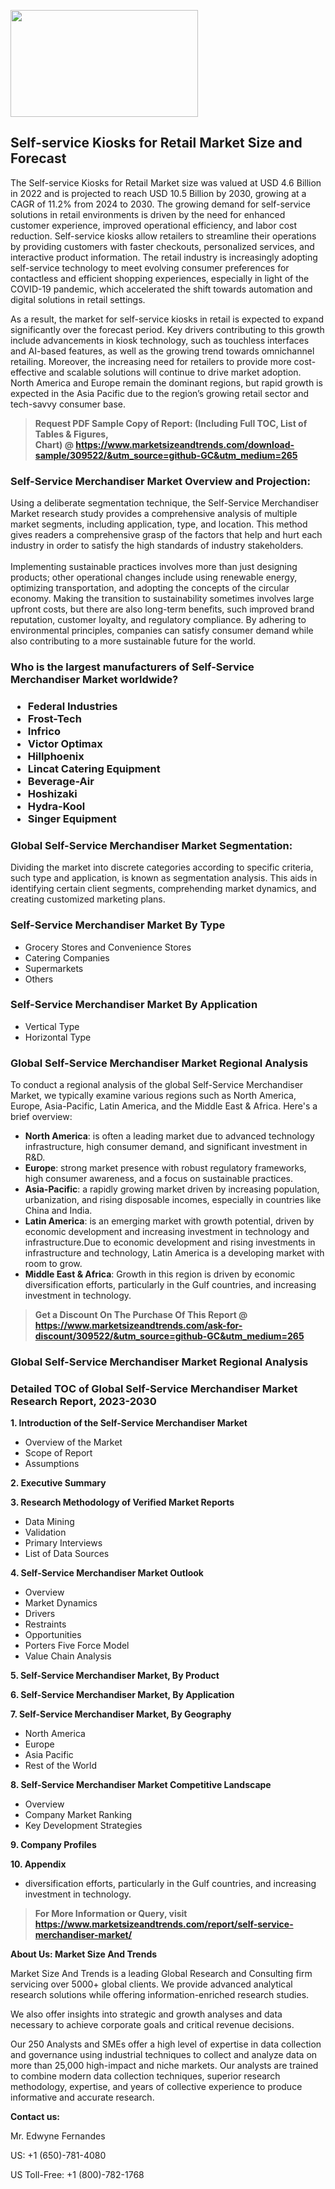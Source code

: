 <p><img class="alignnone size-medium wp-image-20088" src="https://ffe5etoiles.com/wp-content/uploads/2024/12/MST1-300x171.png" alt="" width="300" height="171" /></p><h2>Self-service Kiosks for Retail Market Size and Forecast</h2><p>The Self-service Kiosks for Retail Market size was valued at USD 4.6 Billion in 2022 and is projected to reach USD 10.5 Billion by 2030, growing at a CAGR of 11.2% from 2024 to 2030. The growing demand for self-service solutions in retail environments is driven by the need for enhanced customer experience, improved operational efficiency, and labor cost reduction. Self-service kiosks allow retailers to streamline their operations by providing customers with faster checkouts, personalized services, and interactive product information. The retail industry is increasingly adopting self-service technology to meet evolving consumer preferences for contactless and efficient shopping experiences, especially in light of the COVID-19 pandemic, which accelerated the shift towards automation and digital solutions in retail settings.</p><p>As a result, the market for self-service kiosks in retail is expected to expand significantly over the forecast period. Key drivers contributing to this growth include advancements in kiosk technology, such as touchless interfaces and AI-based features, as well as the growing trend towards omnichannel retailing. Moreover, the increasing need for retailers to provide more cost-effective and scalable solutions will continue to drive market adoption. North America and Europe remain the dominant regions, but rapid growth is expected in the Asia Pacific due to the region’s growing retail sector and tech-savvy consumer base.</p></p><blockquote id="" class=""><strong>Request PDF Sample Copy of Report: (Including Full TOC, List of Tables &amp; Figures, Chart)&nbsp;@&nbsp;<strong><a href="https://www.marketsizeandtrends.com/download-sample/309522/&utm_source=github-GC&utm_medium=265" target="_blank">https://www.marketsizeandtrends.com/download-sample/309522/&utm_source=github-GC&utm_medium=265</a></strong></strong></blockquote><h3 id="" class="">Self-Service Merchandiser Market&nbsp;Overview and Projection:</h3><p id="" class="">Using a deliberate segmentation technique, the Self-Service Merchandiser Market research study provides a comprehensive analysis of multiple market segments, including application, type, and location. This method gives readers a comprehensive grasp of the factors that help and hurt each industry in order to satisfy the high standards of industry stakeholders. <br /> <br />Implementing sustainable practices involves more than just designing products; other operational changes include using renewable energy, optimizing transportation, and adopting the concepts of the circular economy. Making the transition to sustainability sometimes involves large upfront costs, but there are also long-term benefits, such improved brand reputation, customer loyalty, and regulatory compliance. By adhering to environmental principles, companies can satisfy consumer demand while also contributing to a more sustainable future for the world.</p><h3 id="" class="">Who is the largest manufacturers of&nbsp;Self-Service Merchandiser Market worldwide?</h3><h3 class=""><p><ul><li>Federal Industries </li><li> Frost-Tech </li><li> Infrico </li><li> Victor Optimax </li><li> Hillphoenix </li><li> Lincat Catering Equipment </li><li> Beverage-Air </li><li> Hoshizaki </li><li> Hydra-Kool </li><li> Singer Equipment</li></ul></p></h3><h3 id="" class="">Global&nbsp;Self-Service Merchandiser Market Segmentation:</h3><p id="" class="">Dividing the market into discrete categories according to specific criteria, such type and application, is known as segmentation analysis. This aids in identifying certain client segments, comprehending market dynamics, and creating customized marketing plans.</p><h3 id="" class="">Self-Service Merchandiser Market&nbsp;By Type</h3><p><p><ul><li>Grocery Stores and Convenience Stores</li><li> Catering Companies</li><li> Supermarkets</li><li> Others</p></li></ul></p></p><h3 id="" class="">Self-Service Merchandiser Market&nbsp;By Application</h3><p class=""><p><ul><li>Vertical Type</li><li> Horizontal Type</li></ul></p></p><h3 id="" class="">Global Self-Service Merchandiser Market Regional Analysis</h3><p id="" class="">To conduct a regional analysis of the global Self-Service Merchandiser Market, we typically examine various regions such as North America, Europe, Asia-Pacific, Latin America, and the Middle East &amp; Africa. Here's a brief overview:</p><ul><li><strong>North America</strong>: is often a leading market due to advanced technology infrastructure, high consumer demand, and significant investment in R&amp;D.</li><li><strong>Europe</strong>: strong market presence with robust regulatory frameworks, high consumer awareness, and a focus on sustainable practices.</li><li><strong>Asia-Pacific</strong>: a rapidly growing market driven by increasing population, urbanization, and rising disposable incomes, especially in countries like China and India.</li><li><strong>Latin America</strong>: is an emerging market with growth potential, driven by economic development and increasing investment in technology and infrastructure.Due to economic development and rising investments in infrastructure and technology, Latin America is a developing market with room to grow.</li><li><strong>Middle East &amp; Africa</strong>: Growth in this region is driven by economic diversification efforts, particularly in the Gulf countries, and increasing investment in technology.</li></ul><blockquote id="" class=""><strong>Get a Discount On The Purchase Of This Report @ <strong><a href="https://www.marketsizeandtrends.com/ask-for-discount/309522/&utm_source=github-GC&utm_medium=265" target="_blank">https://www.marketsizeandtrends.com/ask-for-discount/309522/&utm_source=github-GC&utm_medium=265</a></strong></strong></blockquote><h3 id="" class="">Global Self-Service Merchandiser Market Regional Analysis</h3><h3 id="" class="">Detailed TOC of Global Self-Service Merchandiser Market Research Report, 2023-2030</h3><p id="" class=""><strong>1. Introduction of the Self-Service Merchandiser Market</strong></p><ul><li>Overview of the Market</li><li>Scope of Report</li><li>Assumptions</li></ul><p id="" class=""><strong>2. Executive Summary</strong></p><p id="" class=""><strong>3. Research Methodology of Verified Market Reports</strong></p><ul><li>Data Mining</li><li>Validation</li><li>Primary Interviews</li><li>List of Data Sources</li></ul><p id="" class=""><strong>4. Self-Service Merchandiser Market Outlook</strong></p><ul><li>Overview</li><li>Market Dynamics</li><li>Drivers</li><li>Restraints</li><li>Opportunities</li><li>Porters Five Force Model</li><li>Value Chain Analysis</li></ul><p id="" class=""><strong>5. Self-Service Merchandiser Market, By Product</strong></p><p id="" class=""><strong>6. Self-Service Merchandiser Market, By Application</strong></p><p id="" class=""><strong>7. Self-Service Merchandiser Market, By Geography</strong></p><ul><li>North America</li><li>Europe</li><li>Asia Pacific</li><li>Rest of the World</li></ul><p id="" class=""><strong>8. Self-Service Merchandiser Market Competitive Landscape</strong></p><ul><li>Overview</li><li>Company Market Ranking</li><li>Key Development Strategies</li></ul><p id="" class=""><strong>9. Company Profiles</strong></p><p id="" class=""><strong>10. Appendix</strong></p><ul><li>diversification efforts, particularly in the Gulf countries, and increasing investment in technology.</li></ul><blockquote id="" class=""><strong>For More Information or Query, visit <strong><strong><a href="https://www.marketsizeandtrends.com/report/self-service-merchandiser-market/" target="_blank">https://www.marketsizeandtrends.com/report/self-service-merchandiser-market/</a></strong></strong></strong></blockquote><p id="" class=""><strong>About Us: Market Size And Trends</strong></p><p id="" class="">Market Size And Trends is a leading Global Research and Consulting firm servicing over 5000+ global clients. We provide advanced analytical research solutions while offering information-enriched research studies.</p><p id="" class="">We also offer insights into strategic and growth analyses and data necessary to achieve corporate goals and critical revenue decisions.</p><p id="" class="">Our 250 Analysts and SMEs offer a high level of expertise in data collection and governance using industrial techniques to collect and analyze data on more than 25,000 high-impact and niche markets. Our analysts are trained to combine modern data collection techniques, superior research methodology, expertise, and years of collective experience to produce informative and accurate research.</p><p id="" class=""><strong>Contact us:</strong></p><p id="" class="">Mr. Edwyne Fernandes</p><p id="" class="">US: +1 (650)-781-4080</p><p id="" class="">US Toll-Free: +1 (800)-782-1768</p>
